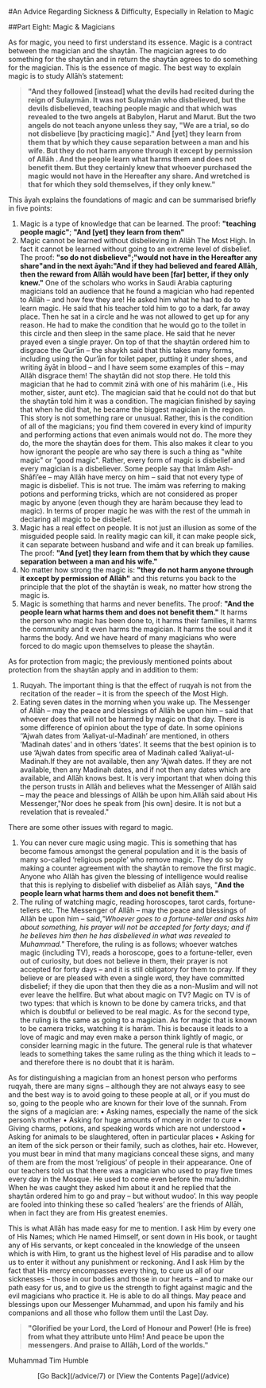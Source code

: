 [title: Advice Part Eight: Magic & Magicians - muhammadtim.com]:/
[menu: Advice (8): Magic & Magicians]:/
[path: /advice/8]:/
[alias: /articles/advice/8]:/

#An Advice Regarding Sickness & Difficulty, Especially in Relation to Magic

##Part Eight: Magic & Magicians
<br/>As for magic, you need to first understand its essence. Magic is a contract between the magician and the shaytān. The magician agrees to do something for the shaytān and in return the shaytān agrees to do something for the magician. This is the essence of magic. The best way to explain magic is to study Allāh’s statement:
>**"And they followed [instead] what the devils had recited during the reign of Sulaymān. It was not Sulaymān who disbelieved, but the devils disbelieved, teaching people magic and that which was revealed to the two angels at Babylon, Harut and Marut. But the two angels do not teach anyone unless they say, "We are a trial, so do not disbelieve [by practicing magic]." And [yet] they learn from them that by which they cause separation between a man and his wife. But they do not harm anyone through it except by permission of Allāh . And the people learn what harms them and does not benefit them. But they certainly knew that whoever purchased the magic would not have in the Hereafter any share. And wretched is that for which they sold themselves, if they only knew."**

This āyah explains the foundations of magic and can be summarised briefly in five points:
1. Magic is a type of knowledge that can be learned. The proof: **"teaching people magic"**; **"And [yet] they learn from them"**2. Magic cannot be learned without disbelieving in Allāh The Most High. In fact it cannot be learned without going to an extreme level of disbelief. The proof: **"so do not disbelieve";"would not have in the Hereafter any share"and in the next āyah:"And if they had believed and feared Allāh, then the reward from Allāh would have been [far] better, if they only knew."**One of the scholars who works in Saudi Arabia capturing magicians told an audience that he found a magician who had repented to Allāh – and how few they are! He asked him what he had to do to learn magic. He said that his teacher told him to go to a dark, far away place. Then he sat in a circle and he was not allowed to get up for any reason. He had to make the condition that he would go to the toilet in this circle and then sleep in the same place. He said that he never prayed even a single prayer. On top of that the shaytān ordered him to disgrace the Qur’ān – the shaykh said that this takes many forms, including using the Qur’ān for toilet paper, putting it under shoes, and writing āyāt in blood – and I have seem some examples of this – may Allāh disgrace them! The shaytān did not stop there. He told this magician that he had to commit zinā with one of his mahārim (i.e., His mother, sister, aunt etc). The magician said that he could not do that but the shaytān told him it was a condition. The magician finished by saying that when he did that, he became the biggest magician in the region. This story is not something rare or unusual. Rather, this is the condition of all of the magicians; you find them covered in every kind of impurity and performing actions that even animals would not do. The more they do, the more the shaytān does for them. This also makes it clear to you how ignorant the people are who say there is such a thing as "white magic" or "good magic". Rather, every form of magic is disbelief and every magician is a disbeliever. Some people say that Imām Ash-Shāfi’ee – may Allāh have mercy on him – said that not every type of magic is disbelief. This is not true. The imām was referring to making potions and performing tricks, which are not considered as proper magic by anyone (even though they are harām because they lead to magic). In terms of proper magic he was with the rest of the ummah in declaring all magic to be disbelief.3. Magic has a real effect on people. It is not just an illusion as some of the misguided people said. In reality magic can kill, it can make people sick, it can separate between husband and wife and it can break up families. The proof: **"And [yet] they learn from them that by which they cause separation between a man and his wife."**4. No matter how strong the magic is: **"they do not harm anyone through it except by permission of Allāh"** and this returns you back to the principle that the plot of the shaytān is weak, no matter how strong the magic is.5. Magic is something that harms and never benefits. The proof: **"And the people learn what harms them and does not benefit them."** It harms the person who magic has been done to, it harms their families, it harms the community and it even harms the magician. It harms the soul and it harms the body. And we have heard of many magicians who were forced to do magic upon themselves to please the shaytān.
As for protection from magic; the previously mentioned points about protection from the shaytān apply and in addition to them:

1. Ruqyah. The important thing is that the effect of ruqyah is not from the recitation of the reader – it is from the speech of the Most High.2. Eating seven dates in the morning when you wake up. The Messenger of Allāh – may the peace and blessings of Allāh be upon him – said that whoever does that will not be harmed by magic on that day. There is some difference of opinion about the type of date. In some opinions ‘’Ajwah dates from ‘Aaliyat-ul-Madinah’ are mentioned, in others ‘Madinah dates’ and in others ‘dates’. It seems that the best opinion is to use ‘Ajwah dates from specific area of Madinah called ‘Aaliyat-ul-Madinah.If they are not available, then any ‘Ajwah dates. If they are not available, then any Madinah dates, and if not then any dates which are available, and Allāh knows best. It is very important that when doing this the person trusts in Allāh and believes what the Messenger of Allāh said – may the peace and blessings of Allāh be upon him.Allāh said about His Messenger,"Nor does he speak from [his own] desire. It is not but a revelation that is revealed."
There are some other issues with regard to magic.
1. You can never cure magic using magic. This is something that has become famous amongst the general population and it is the basis of many so-called ‘religious people’ who remove magic. They do so by making a counter agreement with the shaytān to remove the first magic. Anyone who Allāh has given the blessing of intelligence would realise that this is replying to disbelief with disbelief as Allāh says, "**And the people learn what harms them and does not benefit them."** 
2. The ruling of watching magic, reading horoscopes, tarot cards, fortune-tellers etc. The Messenger of Allāh – may the peace and blessings of Allāh be upon him – said,*"Whoever goes to a fortune-teller and asks him about something, his prayer will not be accepted for forty days; and if he believes him then he has disbelieved in what was revealed to Muhammad."* Therefore, the ruling is as follows; whoever watches magic (including TV), reads a horoscope, goes to a fortune-teller, even out of curiosity, but does not believe in them, their prayer is not accepted for forty days – and it is still obligatory for them to pray. If they believe or are pleased with even a single word, they have committed disbelief; if they die upon that then they die as a non-Muslim and will not ever leave the hellfire. But what about magic on TV? Magic on TV is of two types: that which is known to be done by camera tricks, and that which is doubtful or believed to be real magic. As for the second type, the ruling is the same as going to a magician. As for magic that is known to be camera tricks, watching it is harām. This is because it leads to a love of magic and may even make a person think lightly of magic, or consider learning magic in the future. The general rule is that whatever leads to something takes the same ruling as the thing which it leads to – and therefore there is no doubt that it is harām.

As for distinguishing a magician from an honest person who performs ruqyah, there are many signs – although they are not always easy to see and the best way is to avoid going to these people at all, or if you must do so, going to the people who are known for their love of the sunnah. From the signs of a magician are:• Asking names, especially the name of the sick person’s mother• Asking for huge amounts of money in order to cure• Giving charms, potions, and speaking words which are not understood• Asking for animals to be slaughtered, often in particular places• Asking for an item of the sick person or their family, such as clothes, hair etc.
However, you must bear in mind that many magicians conceal these signs, and many of them are from the most ‘religious’ of people in their appearance. One of our teachers told us that there was a magician who used to pray five times every day in the Mosque. He used to come even before the mu’addhin. When he was caught they asked him about it and he replied that the shaytān ordered him to go and pray – but without wudoo’. In this way people are fooled into thinking these so called ‘healers’ are the friends of Allāh, when in fact they are from His greatest enemies.This is what Allāh has made easy for me to mention. I ask Him by every one of His Names; which He named Himself, or sent down in His book, or taught any of His servants, or kept concealed in the knowledge of the unseen which is with Him, to grant us the highest level of His paradise and to allow us to enter it without any punishment or reckoning. And I ask Him by the fact that His mercy encompasses every thing, to cure us all of our sicknesses – those in our bodies and those in our hearts – and to make our path easy for us, and to give us the strength to fight against magic and the evil magicians who practice it. He is able to do all things. May peace and blessings upon our Messenger Muhammad, and upon his family and his companions and all those who follow them until the Last Day.>**"Glorified be your Lord, the Lord of Honour and Power! (He is free) from what they attribute unto Him! And peace be upon the messengers. And praise to Allāh, Lord of the worlds."**
Muhammad Tim Humble
<p style="text-align:center">[Go Back](/advice/7) or [View the Contents Page](/advice)